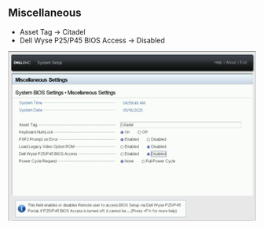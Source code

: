 ## Miscellaneous

- Asset Tag -> Citadel
- Dell Wyse P25/P45 BIOS Access -> Disabled

![Misc](Misc.png)